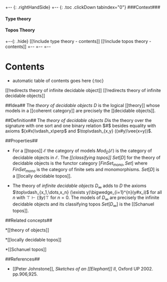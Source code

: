 
+-- {: .rightHandSide}
+-- {: .toc .clickDown tabindex="0"}
###Context###
#### Type theory
#### Topos Theory
+--{: .hide}
[[!include type theory - contents]]
[[!include topos theory - contents]]
=--
=--
=--

# Contents
* automatic table of contents goes here
{:toc}

[[!redirects theory of infinite decidable object]]
[[!redirects theory of infinite decidable objects]]

##Idea##
The _theory of decidable objects_ $D$ is the logical [[theory]] whose models in a [[coherent category]] are precisely the [[decidable objects]].

##Definition##
The _theory of decidable objects_ $D$is the theory over the signature with one sort and one binary relation $#$ besides equality with axioms $(x#x)\vdash_x\perp$ and $\top\vdash_{x,y} ((x#y)\vee(x=y))$.

##Properties##

* For a [[topos]] $\mathcal{E}$ the category of models $Mod_D(\mathcal{E})$ is the category of decidable objects in $\mathcal{E}$. The _[[classifying topos]]_ $Set[D]$ for the theory of decidable objects is the functor category $[FinSet_{mono},Set]$ where $FinSet_{mono}$ is the category of finite sets and monomorphisms. $Set[D]$ is a [[locally decidable topos]].

* The theory of _infinite decidable objects_ $D_\infty$ adds to $D$ the axioms $\top\vdash_{x_1,\dots,x_n} (\exists y)\bigwedge_{i=1}^{n}(y#x_i)$ for all $n$ with $\top\vdash(\exists y)\top$ for $n=0$. The models of $D_\infty$ are precisely the infinite decidable objects and its classifying topos $Set[D_\infty]$ is the [[Schanuel topos]].

##Related concepts##

*[[theory of objects]]

*[[locally decidable topos]]

*[[Schanuel topos]]

##References##

* [[Peter Johnstone]], _Sketches of an [[Elephant]] II_, Oxford UP 2002. pp.906,925.
